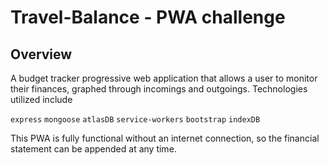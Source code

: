 # Travel-Balance - PWA challenge

## Overview
A budget tracker progressive web application that allows a user to monitor their finances, graphed through incomings and outgoings. Technologies utilized include

`express` `mongoose` `atlasDB` `service-workers` `bootstrap` `indexDB`

This PWA is fully functional without an internet connection, so the financial statement can be appended at any time.



